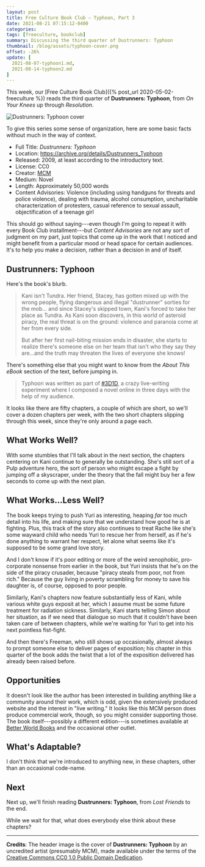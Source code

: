 ```yaml
---
layout: post
title: Free Culture Book Club — Typhoon, Part 3
date: 2021-08-21 07:15:12-0400
categories:
tags: [freeculture, bookclub]
summary: Discussing the third quarter of Dustrunners∶ Typhoon
thumbnail: /blog/assets/typhoon-cover.png
offset: -26%
update: [
  2021-08-07-typhoon1.md,
  2021-08-14-typhoon2.md
]
---
```


This week, our [Free Culture Book Club]({% post_url 2020-05-02-freeculture %}) reads the third quarter of **Dustrunners:  Typhoon**, from *On Your Knees* up through *Resolution*.

![Dustrunners: Typhoon cover](/blog/assets/typhoon-cover.png "Dustrunners: Typhoon cover")

To give this series some sense of organization, here are some basic facts without much in the way of context.

 * Full Title:  *Dustrunners:  Typhoon*
 * Location:  <https://archive.org/details/Dustrunners_Typhoon>
 * Released:  2009, at least according to the introductory text.
 * License:  CC0
 * Creator:  [MCM](https://mcm.1889.ca/)
 * Medium:  Novel
 * Length:  Approximately 50,000 words
 * Content Advisories:  Violence (including using handguns for threats and police violence), dealing with trauma, alcohol consumption, uncharitable characterization of protesters, casual reference to sexual assault, objectification of a teenage girl

This should go without saying---even though I'm going to repeat it with every Book Club installment---but *Content Advisories* are not any sort of judgment on my part, just topics that come up in the work that I noticed and might benefit from a particular mood or head space for certain audiences.  It's to help you make a decision, rather than a decision in and of itself.

## Dustrunners:  Typhoon

Here's the book's blurb.

 > Kani isn't Tundra. Her friend, Stacey, has gotten mixed up with the wrong people, flying dangerous and illegal "dustrunner" sorties for the mob... and since Stacey's skipped town, Kani's forced to take her place as Tundra. As Kani soon discovers, in this world of asteroid piracy, the real threat is on the ground: violence and paranoia come at her from every side.
 >
 > But after her first nail-biting mission ends in disaster, she starts to realize there's someone else on her team that isn't who they say they are...and the truth may threaten the lives of everyone she knows!

There's something else that you might want to know from the *About This eBook* section of the text, before jumping in.

 > Typhoon was written as part of [#3D1D](https://twitter.com/search?q=%233D1D), a crazy live-writing experiment where I composed a novel online in three days with the help of my audience.

It looks like there are fifty chapters, a couple of which are short, so we'll cover a dozen chapters per week, with the two short chapters slipping through this week, since they're only around a page each.

## What Works Well?

With some stumbles that I'll talk about in the next section, the chapters centering on Kani continue to generally be outstanding.  She's still sort of a Pulp adventure hero, the sort of person who might escape a fight by jumping off a skyscraper, under the theory that the fall might buy her a few seconds to come up with the next plan.

## What Works...Less Well?

The book keeps trying to push Yuri as interesting, heaping *far* too much detail into his life, and making sure that we understand how good he is at fighting.  Plus, this track of the story also continues to treat Rache like she's some wayward child who needs Yuri to rescue her from herself, as if he's done anything to warrant her respect, let alone what seems like it's supposed to be some grand love story.

And I don't know if it's poor editing or more of the weird xenophobic, pro-corporate nonsense from earlier in the book, but Yuri insists that he's on the side of the piracy crusader, because "piracy steals from poor, not from rich."  Because the guy living in poverty scrambling for money to save his daughter is, of course, opposed to poor people.

Similarly, Kani's chapters now feature substantially less of Kani, while various white guys exposit at her, which I assume must be some future treatment for radiation sickness.  Similarly, Kani starts telling Simon about her situation, as if we need that dialogue so much that it couldn't have been taken care of between chapters, while we're waiting for Yuri to get into his next pointless fist-fight.

And then there's Freeman, who still shows up occasionally, almost always to prompt someone else to deliver pages of exposition; his chapter in this quarter of the book adds the twist that a lot of the exposition delivered has already been raised before.

## Opportunities

It doesn't look like the author has been interested in building anything like a community around their work, which is odd, given the extensively produced website and the interest in "live writing."  It looks like this MCM person does produce commercial work, though, so you might consider supporting those.  The book itself---possibly a different edition---is sometimes available at [Better World Books](https://www.betterworldbooks.com/product/detail/typhoon-1926959035) and the occasional other outlet.

## What's Adaptable?

I don't think that we're introduced to anything new, in these chapters, other than an occasional code-name.

## Next

Next up, we'll finish reading **Dustrunners:  Typhoon**, from *Lost Friends* to the end.

While we wait for that, what does everybody else think about these chapters?

* * *

**Credits**:  The header image is the cover of **Dustrunners: Typhoon** by an uncredited artist (presumably MCM), made available under the terms of the [Creative Commons CC0 1.0 Public Domain Dedication](https://creativecommons.org/publicdomain/zero/1.0/).
